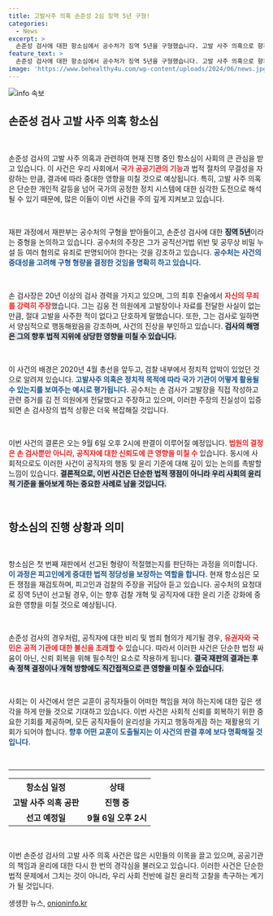 ```yaml
---
title: 고발사주 의혹 손준성 2심 징역 5년 구형!
categories:
  - News
excerpt: >
  손준성 검사에 대한 항소심에서 공수처가 징역 5년을 구형했습니다. 고발 사주 의혹으로 향후 검찰의 개입 방지와 중대성을 강조하며, 이번 사건의 파장이 어떻게 이어질지 주목됩니다.
feature_text: >
  손준성 검사에 대한 항소심에서 공수처가 징역 5년을 구형했습니다. 고발 사주 의혹으로 향후 검찰의 개입 방지와 중대성을 강조하며, 이번 사건의 파장이 어떻게 이어질지 주목됩니다.
image: 'https://www.behealthy4u.com/wp-content/uploads/2024/06/news.jpg'
---
```


<p><img src="https://www.behealthy4u.com/wp-content/uploads/2024/06/news.jpg" alt="info 속보" /></p>

<h2 data-ke-size="size26">손준성 검사 고발 사주 의혹 항소심</h2>

<p data-ke-size="size16">&nbsp;</p>

<p>손준성 검사의 고발 사주 의혹과 관련하여 현재 진행 중인 항소심이 사회의 큰 관심을 받고 있습니다. 이 사건은 우리 사회에서 <b><span style="color: #ee2323;">국가 공공기관의 기능</span></b>과 법적 절차의 무결성을 자랑하는 만큼, 결과에 따라 중대한 영향을 미칠 것으로 예상됩니다. 특히, 고발 사주 의혹은 단순한 개인적 갈등을 넘어 국가의 공정한 정치 시스템에 대한 심각한 도전으로 해석될 수 있기 때문에, 많은 이들이 이번 사건을 주의 깊게 지켜보고 있습니다. </p>

<p data-ke-size="size16">&nbsp;</p>

<p>재판 과정에서 재판부는 공수처의 구형을 받아들이고, 손준성 검사에 대한 <b><span style="background-color: #21538527;">징역 5년</span></b>이라는 중형을 논의하고 있습니다. 공수처의 주장은 그가 공직선거법 위반 및 공무상 비밀 누설 등 여러 혐의로 유죄로 판명되어야 한다는 것을 강조하고 있습니다. <b><span style="color: #1a5490;">공수처는 사건의 중대성을 고려해 구형 형량을 결정한 것임을 명확히 하고 있습니다.</span></b> </p>

<p data-ke-size="size16">&nbsp;</p>

<p>손 검사장은 20년 이상의 검사 경력을 가지고 있으며, 그의 최후 진술에서 <b><span style="color: #ee2323;">자신의 무죄를 강력히 주장</span></b>했습니다. 그는 김웅 전 의원에게 고발장이나 자료를 전달한 사실이 없는 만큼, 절대 고발을 사주한 적이 없다고 단호하게 말했습니다. 또한, 그는 검사로 일하면서 양심적으로 행동해왔음을 강조하며, 사건의 진상을 부인하고 있습니다. <b><span style="background-color: #21538527;">검사의 해명은 그의 향후 법적 지위에 상당한 영향을 미칠 수 있습니다.</span></b></p>

<p data-ke-size="size16">&nbsp;</p>

<p>이 사건의 배경은 2020년 4월 총선을 앞두고, 검찰 내부에서 정치적 압박이 있었던 것으로 알려져 있습니다. <b><span style="color: #1a5490;">고발사주 의혹은 정치적 목적에 따라 국가 기관이 어떻게 활용될 수 있는지를 보여주는 예시로 평가됩니다.</span></b> 공수처는 손 검사가 고발장을 직접 작성하고 관련 증거를 김 전 의원에게 전달했다고 주장하고 있으며, 이러한 주장의 진실성이 입증되면 손 검사장의 법적 상황은 더욱 복잡해질 것입니다.</p>

<p data-ke-size="size16">&nbsp;</p>

<p>이번 사건의 결론은 오는 9월 6일 오후 2시에 판결이 이루어질 예정입니다. <b><span style="color: #ee2323;">법원의 결정은 손 검사뿐만 아니라, 공직자에 대한 신뢰도에 큰 영향을 미칠 수</span></b> 있습니다. 동시에 사회적으로도 이러한 사건이 공직자의 행동 및 윤리 기준에 대해 깊이 있는 논의를 촉발할 느낌이 있습니다. <b><span style="background-color: #21538527;">결론적으로, 이번 사건은 단순한 법적 쟁점이 아니라 우리 사회의 윤리적 기준을 돌아보게 하는 중요한 사례로 남을 것입니다.</span></b> </p>

<p data-ke-size="size16">&nbsp;</p>

<h2 data-ke-size="size26">항소심의 진행 상황과 의미</h2>

<p data-ke-size="size16">&nbsp;</p>

<p>항소심은 첫 번째 재판에서 선고된 형량이 적절했는지를 판단하는 과정을 의미합니다. <b><span style="color: #1a5490;">이 과정은 피고인에게 중대한 법적 정당성을 보장하는 역할을 합니다.</span></b> 현재 항소심은 모든 쟁점을 재검토하며, 피고인과 검찰의 주장을 귀담아 듣고 있습니다. 공수처의 요청대로 징역 5년이 선고될 경우, 이는 향후 검찰 개혁 및 공직자에 대한 윤리 기준 강화에 중요한 영향을 미칠 것으로 예상됩니다.</p>

<p data-ke-size="size16">&nbsp;</p>

<p>손준성 검사의 경우처럼, 공직자에 대한 비리 및 범죄 혐의가 제기될 경우, <b><span style="color: #ee2323;">유권자와 국민은 공적 기관에 대한 불신을 초래할 수</span></b> 있습니다. 따라서 이러한 사건은 단순한 법정 싸움이 아닌, 신뢰 회복을 위해 필수적인 요소로 작용하게 됩니다. <b><span style="background-color: #21538527;">결국 재판의 결과는 후속 정책 결정이나 개혁 방향에도 직간접적으로 큰 영향을 미칠 수 있습니다.</span></b></p>

<p data-ke-size="size16">&nbsp;</p>

<p>사회는 이 사건에서 얻은 교훈이 공직자들이 어떠한 책임을 져야 하는지에 대한 깊은 생각을 하게 만들 것으로 기대하고 있습니다. 이번 사건은 사회적 신뢰를 회복하기 위한 중요한 기회를 제공하며, 모든 공직자들이 윤리성을 가지고 행동하게끔 하는 재활용의 기회가 되어야 합니다. <b><span style="color: #1a5490;">향후 어떤 교훈이 도출될지는 이 사건의 판결 후에 보다 명확해질 것입니다.</span></b></p>

<p data-ke-size="size16">&nbsp;</p>

<hr>

<table style="width: 100%; border-collapse: collapse;">  
  <tr>  
    <th style="text-align: center; height: 30px;"><b>항소심 일정</b></th>  
    <th style="text-align: center; height: 30px;"><b>상태</b></th>  
  </tr>  
  <tr>  
    <td style="text-align: center; height: 17px;"><b>고발 사주 의혹 공판</b></td>  
    <td style="text-align: center; height: 17px;"><b>진행 중</b></td>  
  </tr>  
  <tr>  
    <td style="text-align: center; height: 17px;"><b>선고 예정일</b></td>  
    <td style="text-align: center; height: 17px;"><b>9월 6일 오후 2시</b></td>  
  </tr>  
</table>

<p data-ke-size="size16">&nbsp;</p>

<p>이번 손준성 검사의 고발 사주 의혹 사건은 많은 시민들의 이목을 끌고 있으며, 공공기관의 책임과 윤리에 대한 다시 한 번의 경각심을 불러오고 있습니다. 이러한 사건은 단순한 법적 문제에서 그치는 것이 아니라, 우리 사회 전반에 걸친 윤리적 고찰을 촉구하는 계기가 될 것입니다.</p>
생생한 뉴스, <a href="https://onioninfo.kr" rel="dofollow">onioninfo.kr</a>


